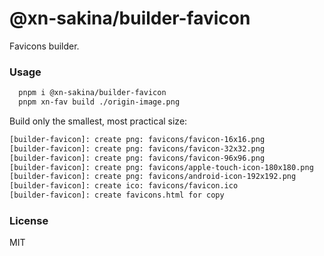 # @xn-sakina/builder-favicon

Favicons builder.

### Usage

```bash
  pnpm i @xn-sakina/builder-favicon
  pnpm xn-fav build ./origin-image.png
```

Build only the smallest, most practical size:

```bash
[builder-favicon]: create png: favicons/favicon-16x16.png
[builder-favicon]: create png: favicons/favicon-32x32.png
[builder-favicon]: create png: favicons/favicon-96x96.png
[builder-favicon]: create png: favicons/apple-touch-icon-180x180.png
[builder-favicon]: create png: favicons/android-icon-192x192.png
[builder-favicon]: create ico: favicons/favicon.ico
[builder-favicon]: create favicons.html for copy
```

### License

MIT
